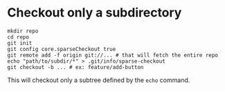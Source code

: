 # Checkout only a subdirectory

```
mkdir repo
cd repo
git init
git config core.sparseCheckout true
git remote add -f origin git://... # that will fetch the entire repo
echo "path/to/subdir/*" > .git/info/sparse-checkout
git checkout -b ... # ex: feature/add-button
```

This will checkout only a subtree defined by the `echo` command.
